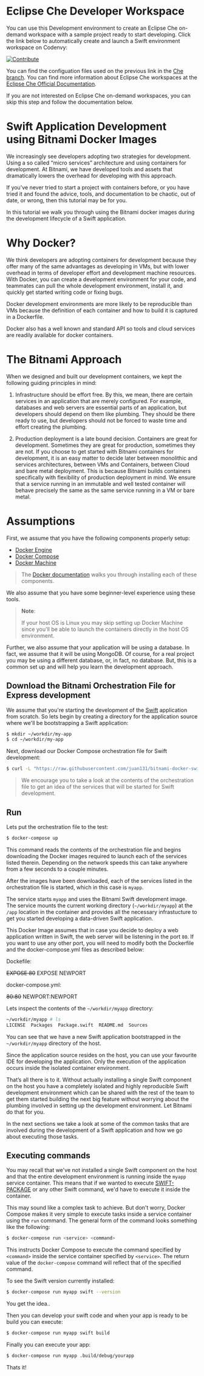 # Eclipse Che Developer Workspace
You can use this Development environment to create an Eclipse Che on-demand workspace with a sample project ready to start developing. Click the link below to automatically create and launch a Swift environment workspace on Codenvy: 

[![Contribute](http://beta.codenvy.com/factory/resources/codenvy-contribute.svg)](https://beta.codenvy.com/f/?url=https%3A%2F%2Fgithub.com%2Fjuan131%2Fbitnami-docker-swift%2Ftree%2Fche)

You can find the configuation files used on the previous link in the [Che branch](https://github.com/juan131/bitnami-docker-swift/tree/che). You can find more information about Eclipse Che workspaces at the [Eclipse Che Official Documentation](https://eclipse-che.readme.io/docs/introduction).

If you are not interested on Eclipse Che on-demand workspaces, you can skip this step and follow the documentation below.

# Swift Application Development using Bitnami Docker Images

We increasingly see developers adopting two strategies for development. Using a so called “micro services” architecture and using containers for development. At Bitnami, we have developed tools and assets that dramatically lowers the overhead for developing with this approach.

If you’ve never tried to start a project with containers before, or you have tried it and found the advice, tools, and documentation to be chaotic, out of date, or wrong, then this tutorial may be for you.

In this tutorial we walk you through using the Bitnami docker images during the development lifecycle of a Swift application.

# Why Docker?

We think developers are adopting containers for development because they offer many of the same advantages as developing in VMs, but with lower overhead in terms of developer effort and development machine resources. With Docker, you can create a development environment for your code, and teammates can pull the whole development environment, install it, and quickly get started writing code or fixing bugs.

Docker development environments are more likely to be reproducible than VMs because the definition of each container and how to build it is captured in a Dockerfile.

Docker also has a well known and standard API so tools and cloud services are readily available for docker containers.

# The Bitnami Approach

When we designed and built our development containers, we kept the following guiding principles in mind:

1. Infrastructure should be effort free. By this, we mean, there are certain services in an application that are merely configured. For example, databases and web servers are essential parts of an application, but developers should depend on them like plumbing. They should be there ready to use, but developers should not be forced to waste time and effort creating the plumbing.

2. Production deployment is a late bound decision. Containers are great for development. Sometimes they are great for production, sometimes they are not. If you choose to get started with Bitnami containers for development, it is an easy matter to decide later between monolithic and services architectures, between VMs and Containers, between Cloud and bare metal deployment. This is because Bitnami builds containers specifically with flexibility of production deployment in mind. We ensure that a service running in an immutable and well tested container will behave precisely the same as the same service running in a VM or bare metal.

# Assumptions

First, we assume that you have the following components properly setup:

- [Docker Engine](https://www.docker.com/products/docker-engine)
- [Docker Compose](https://www.docker.com/products/docker-compose)
- [Docker Machine](https://www.docker.com/products/docker-machine)

> The [Docker documentation](https://docs.docker.com/) walks you through installing each of these components.

We also assume that you have some beginner-level experience using these tools.

> **Note**:
>
> If your host OS is Linux you may skip setting up Docker Machine since you'll be able to launch the containers directly in the host OS environment.

Further, we also assume that your application will be using a database. In fact, we assume that it will be using MongoDB. Of course, for a real project you may be using a different database, or, in fact, no database. But, this is a common set up and will help you learn the development approach.

## Download the Bitnami Orchestration File for Express development

We assume that you're starting the development of the [Swift](https://swift.org/) application from scratch. So lets begin by creating a directory for the application source where we'll be bootstrapping a Swift application:

```bash
$ mkdir ~/workdir/my-app
$ cd ~/workdir/my-app
```

Next, download our Docker Compose orchestration file for Swift development:

```bash
$ curl -L "https://raw.githubusercontent.com/juan131/bitnami-docker-swift/master/docker-compose.yml" > docker-compose.yml
```

> We encourage you to take a look at the contents of the orchestration file to get an idea of the services that will be started for Swift development.

## Run

Lets put the orchestration file to the test:

```bash
$ docker-compose up
```

This command reads the contents of the orchestration file and begins downloading the Docker images required to launch each of the services listed therein. Depending on the network speeds this can take anywhere from a few seconds to a couple minutes.

After the images have been downloaded, each of the services listed in the orchestration file is started, which in this case is `myapp`.

The service starts `myapp` and uses the Bitnami Swift development image. The service mounts the current working directory (`~/workdir/myapp`) at the `/app` location in the container and provides all the necessary infrastucture to get you started developing a data-driven Swift application.

This Docker Image assumes that in case you decide to deploy a web application written in Swift, the web server will be listening in the port `80`. If you want to use any other port, you will need to modify both the Dockerfile and the docker-compose.yml files as described below:

Dockefile:

~~EXPOSE 80~~
EXPOSE NEWPORT

docker-compose.yml:

~~80:80~~
NEWPORT:NEWPORT

Lets inspect the contents of the `~/workdir/myapp` directory:

```bash
~/workdir/myapp # ls
LICENSE  Packages  Package.swift  README.md  Sources
```

You can see that we have a new Swift application bootstrapped in the `~/workdir/myapp` directory of the host.

Since the application source resides on the host, you can use your favourite IDE for developing the application. Only the execution of the application occurs inside the isolated container environment.

That’s all there is to it. Without actually installing a single Swift component on the host you have a completely isolated and highly reproducible Swift development environment which can be shared with the rest of the team to get them started building the next big feature without worrying about the plumbing involved in setting up the development environment. Let Bitnami do that for you.

In the next sections we take a look at some of the common tasks that are involved during the development of a Swift application and how we go about executing those tasks.

## Executing commands

You may recall that we've not installed a single Swift component on the host and that the entire development environment is running inside the `myapp` service container. This means that if we wanted to execute [SWIFT-PACKAGE](https://swift.org/) or any other Swift command, we'd have to execute it inside the container.

This may sound like a complex task to achieve. But don't worry, Docker Compose makes it very simple to execute tasks inside a service container using the `run` command. The general form of the command looks something like the following:

```bash
$ docker-compose run <service> <command>
```

This instructs Docker Compose to execute the command specified by `<command>` inside the service container specified by `<service>`. The return value of the `docker-compose` command will reflect that of the specified command.

To see the Swift version currently installed:

```bash
$ docker-compose run myapp swift --version
```

You get the idea..

Then you can develop your swift code and when your app is ready to be build you can execute:

```bash
$ docker-compose run myapp swift build
```

Finally you can execute your app:

```bash
$ docker-compose run myapp .build/debug/yourapp
```

Thats it!
